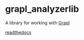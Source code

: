 # grapl_analyzerlib
A library for working with [Grapl](https://github.com/insanitybit/grapl)

[readthedocs](https://grapl.readthedocs.io/en/latest/)
